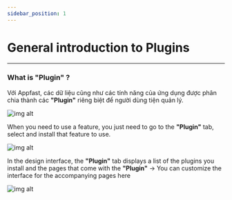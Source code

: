 ```yaml
---
sidebar_position: 1
---
```


# General introduction to Plugins
---

### What is "Plugin" ?

Với Appfast, các dữ liệu cũng như các tính năng của ứng dụng được phân chia thành các **"Plugin"** riêng biệt để người dùng tiện quản lý.

 ![img alt](/img/data/overview/gioi-thieu-chung-01.jpg)

When you need to use a feature, you just need to go to the **"Plugin"** tab, select and install that feature to use.

 ![img alt](/img/data/overview/gioi-thieu-chung-02.jpg)

In the design interface, the **"Plugin"** tab displays a list of the plugins you install and the pages that come with the **"Plugin"** -> You can customize the interface for the accompanying pages here

 ![img alt](/img/data/overview/gioi-thieu-chung-03.jpg)
